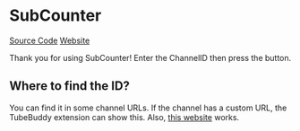 # SubCounter
[Source Code](/index.html)
[Website](https://infinity-atom.github.io/SubCounter/index.html)


Thank you for using SubCounter!
Enter the ChannelID then press the button.
## Where to find the ID?
You can find it in some channel URLs.
If the channel has a custom URL, the TubeBuddy extension can show this. Also, [this website](https://commentpicker.com/youtube-channel-id.php) works.
